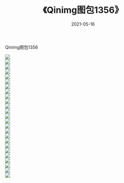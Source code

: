 ﻿---
layout: post
title:  《Qinimg图包1356》
date:   2021-05-16
img: http://imgx.orgx.ga/Qinimg图包/Qinimg图包1356/000.jpg
categories: [美女, 清纯, 唯美]
---

Qinimg图包1356

 ![](http://imgx.orgx.ga/Qinimg图包/Qinimg图包1356/001.jpg) <br>![](http://imgx.orgx.ga/Qinimg图包/Qinimg图包1356/002.jpg) <br>![](http://imgx.orgx.ga/Qinimg图包/Qinimg图包1356/003.jpg) <br>![](http://imgx.orgx.ga/Qinimg图包/Qinimg图包1356/004.jpg) <br>![](http://imgx.orgx.ga/Qinimg图包/Qinimg图包1356/005.jpg) <br>![](http://imgx.orgx.ga/Qinimg图包/Qinimg图包1356/006.jpg) <br>![](http://imgx.orgx.ga/Qinimg图包/Qinimg图包1356/007.jpg) <br>![](http://imgx.orgx.ga/Qinimg图包/Qinimg图包1356/008.jpg) <br>![](http://imgx.orgx.ga/Qinimg图包/Qinimg图包1356/009.jpg) <br>![](http://imgx.orgx.ga/Qinimg图包/Qinimg图包1356/010.jpg) <br>![](http://imgx.orgx.ga/Qinimg图包/Qinimg图包1356/011.jpg) <br>![](http://imgx.orgx.ga/Qinimg图包/Qinimg图包1356/012.jpg) <br>![](http://imgx.orgx.ga/Qinimg图包/Qinimg图包1356/013.jpg) <br>![](http://imgx.orgx.ga/Qinimg图包/Qinimg图包1356/014.jpg) <br>![](http://imgx.orgx.ga/Qinimg图包/Qinimg图包1356/015.jpg) <br>![](http://imgx.orgx.ga/Qinimg图包/Qinimg图包1356/016.jpg) <br>![](http://imgx.orgx.ga/Qinimg图包/Qinimg图包1356/017.jpg) <br>![](http://imgx.orgx.ga/Qinimg图包/Qinimg图包1356/018.jpg) <br>![](http://imgx.orgx.ga/Qinimg图包/Qinimg图包1356/019.jpg) <br>![](http://imgx.orgx.ga/Qinimg图包/Qinimg图包1356/020.jpg) <br>![](http://imgx.orgx.ga/Qinimg图包/Qinimg图包1356/021.jpg) <br>![](http://imgx.orgx.ga/Qinimg图包/Qinimg图包1356/022.jpg) <br>![](http://imgx.orgx.ga/Qinimg图包/Qinimg图包1356/023.jpg) <br>![](http://imgx.orgx.ga/Qinimg图包/Qinimg图包1356/024.jpg) <br>![](http://imgx.orgx.ga/Qinimg图包/Qinimg图包1356/025.jpg) <br>